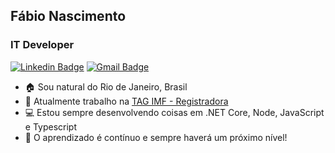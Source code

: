 ## Fábio Nascimento
### IT Developer 

[![Linkedin Badge](https://img.shields.io/badge/-Fabio%20Nascimento-A7A284?style=flat-square&logo=Linkedin&logoColor=white&link=https://www.linkedin.com/in/fabioborges-ti/)](https://www.linkedin.com/in/fabioborges-ti/) 
[![Gmail Badge](https://img.shields.io/badge/-fabioborges.ti@gmail.com-A7A284?style=flat-square&logo=Gmail&logoColor=white&link=mailto:fabioborges.ti@gmail.com)](mailto:fabioborges.ti@gmail.com)

- 🏠 Sou natural do Rio de Janeiro, Brasil
- 💼 Atualmente trabalho na [TAG IMF - Registradora](https://taginfraestrutura.com.br/) 
- 💻 Estou sempre desenvolvendo coisas em .NET Core, Node, JavaScript e Typescript
- 🚀 O aprendizado é contínuo e sempre haverá um próximo nível!
